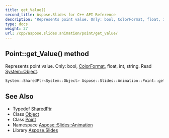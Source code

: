 ```yaml
---
title: get_Value()
second_title: Aspose.Slides for C++ API Reference
description: "Represents point value. Only: bool, ColorFormat, float, int, string. Read System::Object."
type: docs
weight: 27
url: /cpp/aspose.slides.animation/point/get_value/
---
```

## Point::get_Value() method


Represents point value. Only: bool, [ColorFormat](../../../aspose.slides/colorformat/), float, int, string. Read [System::Object](../../../system/object/).

```cpp
System::SharedPtr<System::Object> Aspose::Slides::Animation::Point::get_Value() override
```

## See Also

* Typedef [SharedPtr](../../system/sharedptr/)
* Class [Object](../../system/object/)
* Class [Point](./)
* Namespace [Aspose::Slides::Animation](../)
* Library [Aspose.Slides](../../)